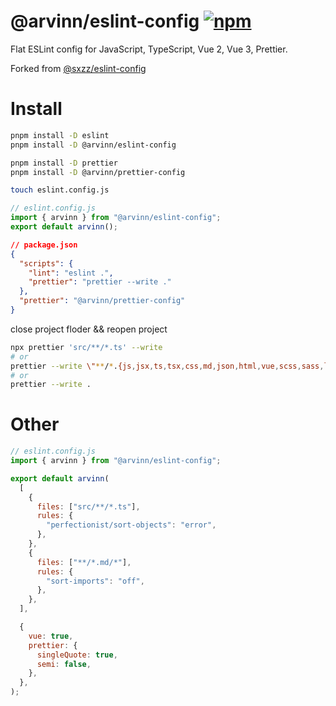 # @arvinn/eslint-config [![npm](https://img.shields.io/npm/v/@arvinn/eslint-config.svg)](https://npmjs.com/package/@arvinn/eslint-config)

Flat ESLint config for JavaScript, TypeScript, Vue 2, Vue 3, Prettier.

Forked from [@sxzz/eslint-config](https://github.com/sxzz/eslint-config)

# Install

```bash
pnpm install -D eslint
pnpm install -D @arvinn/eslint-config

pnpm install -D prettier
pnpm install -D @arvinn/prettier-config
```

```bash
touch eslint.config.js
```

```js
// eslint.config.js
import { arvinn } from "@arvinn/eslint-config";
export default arvinn();
```

```json
// package.json
{
  "scripts": {
    "lint": "eslint .",
    "prettier": "prettier --write ."
  },
  "prettier": "@arvinn/prettier-config"
}
```

close project floder && reopen project

```bash
npx prettier 'src/**/*.ts' --write
# or
prettier --write \"**/*.{js,jsx,ts,tsx,css,md,json,html,vue,scss,sass,less}\"
# or 
prettier --write .
```

# Other

```js
// eslint.config.js
import { arvinn } from "@arvinn/eslint-config";

export default arvinn(
  [
    {
      files: ["src/**/*.ts"],
      rules: {
        "perfectionist/sort-objects": "error",
      },
    },
    {
      files: ["**/*.md/*"],
      rules: {
        "sort-imports": "off",
      },
    },
  ],

  {
    vue: true,
    prettier: {
      singleQuote: true,
      semi: false,
    },
  },
);
```
